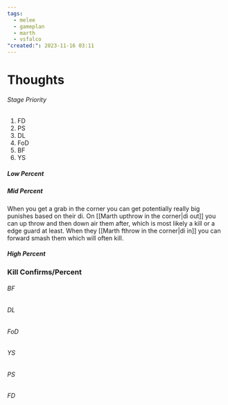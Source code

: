 ```yaml
---
tags:
  - melee
  - gameplan
  - marth
  - vsfalco
"created:": 2023-11-16 03:11
---
```

# Thoughts

###### Stage Priority
1. FD
2. PS
3. DL
4. FoD
5. BF
6. YS

##### Low Percent

##### Mid Percent

When  you get a grab in the corner you can get potentially really big punishes based on their di. On [[Marth upthrow in the corner|di out]] you can up throw and then down air them after, which is most likely a kill or a edge guard at least. When they [[Marth fthrow in the corner|di in]] you can forward smash them which will often kill.


##### High Percent

### Kill Confirms/Percent
###### BF

###### DL

###### FoD

###### YS

###### PS

###### FD